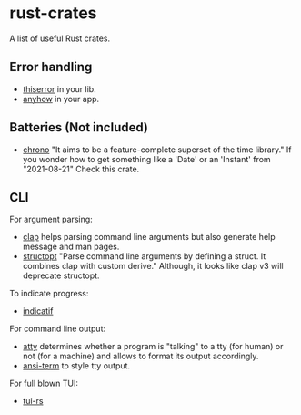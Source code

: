 # rust-crates
A list of  useful Rust crates.

## Error handling

- [thiserror](https://github.com/dtolnay/thiserror) in your lib.
- [anyhow](https://github.com/dtolnay/anyhow) in your app.

## Batteries (Not included)

- [chrono](https://github.com/chronotope/chrono) "It aims to be a feature-complete superset of the time library." If you wonder how to get something like a 'Date' or an 'Instant' from "2021-08-21" Check this crate.

## CLI

For argument parsing:
- [clap](https://github.com/clap-rs/clap) helps parsing command line arguments but also generate help message and man pages.
- [structopt](https://github.com/TeXitoi/structopt) "Parse command line arguments by defining a struct. It combines clap with custom derive."
  Although, it looks like clap v3 will deprecate structopt.

To indicate progress:
- [indicatif](https://github.com/mitsuhiko/indicatif)

For command line output:
- [atty]() determines whether a program is "talking" to a tty (for human) or not (for a machine) and allows to format its output accordingly.
- [ansi-term](https://github.com/ogham/rust-ansi-term) to style tty output.

For full blown TUI:
- [tui-rs](https://github.com/fdehau/tui-rs)
